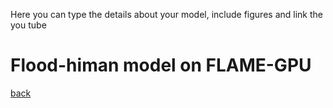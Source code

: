 Here you can type the details about your model, include figures and link the you tube

# Flood-himan model on FLAME-GPU



[back](./)
